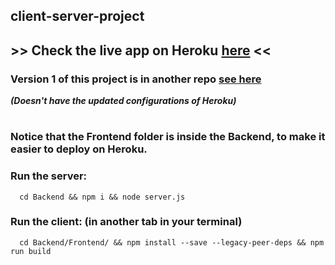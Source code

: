 ## client-server-project<br>



## >> Check the live app on Heroku [here]( https://client-server-mmsi.herokuapp.com/sign-in) << <br> 

### Version 1 of this project is in another repo [see here](https://github.com/SameerKandeel/client-server-project)<br> 
___(Doesn't have the updated configurations of Heroku)___

#
### Notice that the Frontend folder is inside the Backend, to make it easier to deploy on Heroku.<br>


### Run the server:

      cd Backend && npm i && node server.js
      
### Run the client: (in another tab in your terminal)

      cd Backend/Frontend/ && npm install --save --legacy-peer-deps && npm run build

